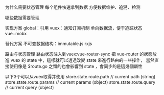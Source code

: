 为什么需要状态管理
每个组件快速拿到数据
方便数据维护、追溯、检测


哪些数据需要管理



实现方案
global：引用
vuex：通知订阅机制 单向数据流，便于追踪状态
vue+mobx

替代方案
不可变数据结构：immutable.js rxjs



路由与状态管理
路由状态注入到vuex:vue-router-sync
把 vue-router 的狀態放進 vuex 的 state 中，這樣就可以透過改變 state 來進行路由的一些操作，
當然直接使用像是 $route.go 之類的也會影響到 state ，會同步的是這幾個屬性

以下3个可以从vuex取得并使用
store.state.route.path   // current path (string)
store.state.route.params // current params (object)
store.state.route.query  // current query (object)